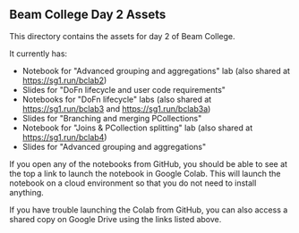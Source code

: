 ## Beam College Day 2 Assets

This directory contains the assets for day 2 of Beam College.

It currently has:
 * Notebook for "Advanced grouping and aggregations" lab (also shared at https://sg1.run/bclab2)
 * Slides for "DoFn lifecycle and user code requirements"
 * Notebooks for "DoFn lifecycle" labs (also shared at https://sg1.run/bclab3 and https://sg1.run/bclab3a)
 * Slides for "Branching and merging PCollections"
 * Notebook for "Joins & PCollection splitting" lab (also shared at https://sg1.run/bclab4)
 * Slides for "Advanced grouping and aggregations"
 
If you open any of the notebooks from GitHub, you should be able to see at the top a link to launch the notebook in Google Colab. This will launch the notebook on a cloud environment so that you do not need to install anything.

If you have trouble launching the Colab from GitHub, you can also access a shared copy on Google Drive using the links listed above.
